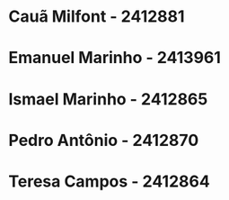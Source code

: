 
# Cauã Milfont - 2412881
# Emanuel Marinho - 2413961
# Ismael Marinho - 2412865
# Pedro Antônio - 2412870
# Teresa Campos - 2412864
